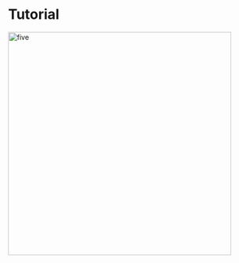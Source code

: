 # Tutorial

<img width="455" alt="five" src="https://user-images.githubusercontent.com/59163365/143540750-b25c120b-3f53-4cfe-ab2b-ff5aeddc8f26.PNG">
